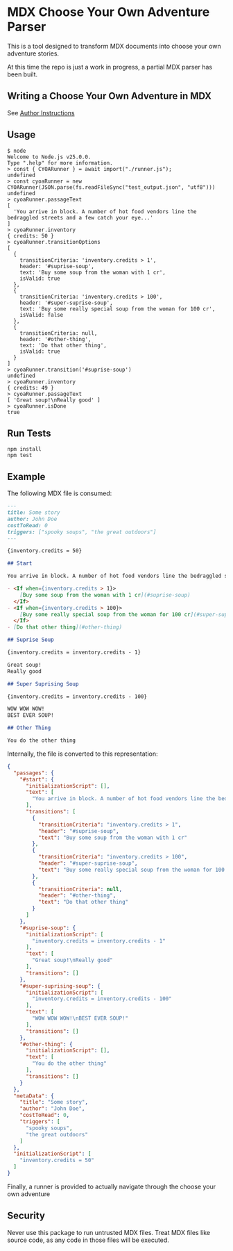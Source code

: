 # MDX Choose Your Own Adventure Parser

This is a tool designed to transform MDX documents into choose your own adventure stories.

At this time the repo is just a work in progress, a partial MDX parser has been built.

## Writing a Choose Your Own Adventure in MDX

See [Author Instructions](docs/Authorship.md)

## Usage

```console
$ node
Welcome to Node.js v25.0.0.
Type ".help" for more information.
> const { CYOARunner } = await import("./runner.js");
undefined
> const cyoaRunner = new CYOARunner(JSON.parse(fs.readFileSync("test_output.json", "utf8")))
undefined
> cyoaRunner.passageText
[
  'You arrive in block. A number of hot food vendors line the bedraggled streets and a few catch your eye...'
]
> cyoaRunner.inventory
{ credits: 50 }
> cyoaRunner.transitionOptions
[
  {
    transitionCriteria: 'inventory.credits > 1',
    header: '#suprise-soup',
    text: 'Buy some soup from the woman with 1 cr',
    isValid: true
  },
  {
    transitionCriteria: 'inventory.credits > 100',
    header: '#super-suprise-soup',
    text: 'Buy some really special soup from the woman for 100 cr',
    isValid: false
  },
  {
    transitionCriteria: null,
    header: '#other-thing',
    text: 'Do that other thing',
    isValid: true
  }
]
> cyoaRunner.transition('#suprise-soup')
undefined
> cyoaRunner.inventory
{ credits: 49 }
> cyoaRunner.passageText
[ 'Great soup!\nReally good' ]
> cyoaRunner.isDone
true
```

## Run Tests

```shell
npm install
npm test
```

## Example

The following MDX file is consumed:

```markdown
---
title: Some story
author: John Doe
costToRead: 0
triggers: ["spooky soups", "the great outdoors"]
---

{inventory.credits = 50}

## Start

You arrive in block. A number of hot food vendors line the bedraggled streets and a few catch your eye...

- <If when={inventory.credits > 1}> 
    [Buy some soup from the woman with 1 cr](#suprise-soup)
  </If>
- <If when={inventory.credits > 100}> 
    [Buy some really special soup from the woman for 100 cr](#super-suprise-soup)
  </If>
- [Do that other thing](#other-thing)

## Suprise Soup

{inventory.credits = inventory.credits - 1}

Great soup!
Really good

## Super Suprising Soup

{inventory.credits = inventory.credits - 100}

WOW WOW WOW!
BEST EVER SOUP!

## Other Thing

You do the other thing
```

Internally, the file is converted to this representation:

```json
{
  "passages": {
    "#start": {
      "initializationScript": [],
      "text": [
        "You arrive in block. A number of hot food vendors line the bedraggled streets and a few catch your eye..."
      ],
      "transitions": [
        {
          "transitionCriteria": "inventory.credits > 1",
          "header": "#suprise-soup",
          "text": "Buy some soup from the woman with 1 cr"
        },
        {
          "transitionCriteria": "inventory.credits > 100",
          "header": "#super-suprise-soup",
          "text": "Buy some really special soup from the woman for 100 cr"
        },
        {
          "transitionCriteria": null,
          "header": "#other-thing",
          "text": "Do that other thing"
        }
      ]
    },
    "#suprise-soup": {
      "initializationScript": [
        "inventory.credits = inventory.credits - 1"
      ],
      "text": [
        "Great soup!\nReally good"
      ],
      "transitions": []
    },
    "#super-suprising-soup": {
      "initializationScript": [
        "inventory.credits = inventory.credits - 100"
      ],
      "text": [
        "WOW WOW WOW!\nBEST EVER SOUP!"
      ],
      "transitions": []
    },
    "#other-thing": {
      "initializationScript": [],
      "text": [
        "You do the other thing"
      ],
      "transitions": []
    }
  },
  "metaData": {
    "title": "Some story",
    "author": "John Doe",
    "costToRead": 0,
    "triggers": [
      "spooky soups",
      "the great outdoors"
    ]
  },
  "initializationScript": [
    "inventory.credits = 50"
  ]
}
```

Finally, a runner is provided to actually navigate through the choose your own adventure

## Security

Never use this package to run untrusted MDX files. Treat MDX files like source code, as any code in those files will be executed.
